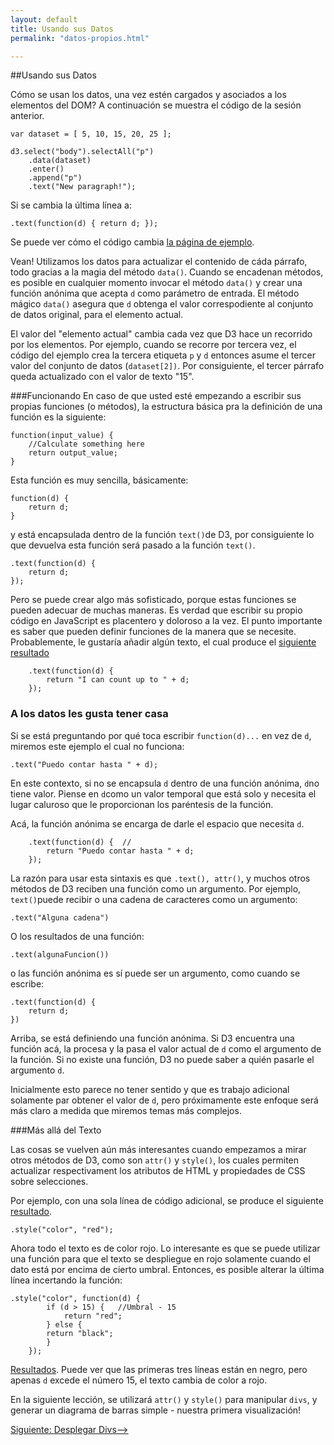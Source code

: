 ```yaml
---
layout: default
title: Usando sus Datos
permalink: "datos-propios.html"

---
```

##Usando sus Datos

Cómo se usan los datos, una vez estén cargados y asociados a los elementos del DOM? A continuación se muestra el código de la sesión anterior.

	var dataset = [ 5, 10, 15, 20, 25 ];

	d3.select("body").selectAll("p")
    	.data(dataset)
    	.enter()
    	.append("p")
    	.text("New paragraph!");

Si se cambia la última línea a:

	.text(function(d) { return d; });

Se puede ver cómo el código cambia [la página de ejemplo](http://alignedleft.com/content/03-tutorials/01-d3/70-using-your-data/1.html). 

Vean! Utilizamos los datos para actualizar el contenido de cáda párrafo, todo gracias a la magia del método `data()`. Cuando se encadenan métodos, es posible en cualquier momento invocar el método `data()` y crear una función anónima que acepta `d` como parámetro de entrada. El método mágico `data()` asegura que `d` obtenga el valor correspodiente al conjunto de datos original, para el elemento actual.

El valor del "elemento actual" cambia cada vez que D3 hace un recorrido por los elementos. Por ejemplo, cuando se recorre por tercera vez, el código del ejemplo crea la tercera etiqueta `p` y `d` entonces asume el tercer valor del conjunto de datos (`dataset[2])`. Por consiguiente, el tercer párrafo queda actualizado con el valor de texto "15".

###Funcionando
En caso de que usted esté empezando a escribir sus propias funciones (o métodos), la estructura básica pra la definición de una función es la siguiente:

	function(input_value) {
    	//Calculate something here
    	return output_value;
	}

Esta función es muy sencilla, básicamente:

	function(d) {
    	return d;
	}

y está encapsulada dentro de la función `text()`de D3, por consiguiente lo que devuelva esta función será pasado a la función `text()`.

	.text(function(d) {
    	return d;
	});

Pero se puede crear algo más sofisticado, porque estas funciones se pueden adecuar de muchas maneras. Es verdad que escribir su propio código en JavaScript es placentero y doloroso a la vez. El punto importante es saber que pueden definir funciones de la manera que se necesite. Probablemente, le gustaría añadir algún texto, el cual produce el [siguiente resultado](http://alignedleft.com/content/03-tutorials/01-d3/70-using-your-data/2.html)

        .text(function(d) {
            return "I can count up to " + d;
        });

### A los datos les gusta tener casa

Si se está preguntando por qué toca escribir `function(d)...` en vez de `d`, miremos este ejemplo el cual no funciona:

	.text("Puedo contar hasta " + d);

En este contexto, si no se encapsula `d` dentro de una función anónima, `d`no tiene valor. Piense en `d`como un valor temporal que está solo y necesita el lugar caluroso que le proporcionan los paréntesis de la función.

Acá, la función anónima se encarga de darle el espacio que necesita `d`.

        .text(function(d) {  // 
            return "Puedo contar hasta " + d;
        });

La razón para usar esta sintaxis es que `.text(), attr()`, y muchos otros métodos de D3 reciben una función como un argumento. Por ejemplo, `text()`puede recibir o una cadena de caracteres como un argumento:

	.text("Alguna cadena")

O los resultados de una función:

	.text(algunaFuncion())

o las función anónima es sí puede ser un argumento, como cuando se escribe:

	.text(function(d) {
    	return d;
	})

Arriba, se está definiendo una función anónima. Si D3 encuentra una función acá, la procesa y la pasa el valor actual de `d` como el argumento de la función. Si no existe una función, D3 no puede saber a quién pasarle el argumento `d`.

Inicialmente esto parece no tener sentido y que es trabajo adicional solamente par obtener el valor de `d`, pero próximamente este enfoque será más claro a medida que miremos temas más complejos.

###Más allá del Texto

Las cosas se vuelven aún más interesantes cuando empezamos a mirar otros métodos de D3, como son `attr()` y `style()`, los cuales permiten actualizar respectivament los atributos de HTML y propiedades de CSS sobre selecciones.

Por ejemplo, con una sola línea de código adicional, se produce el siguiente [resultado](http://alignedleft.com/content/03-tutorials/01-d3/70-using-your-data/3.html).

	.style("color", "red");

Ahora todo el texto es de color rojo. Lo interesante es que se puede utilizar una función para que el texto se despliegue en rojo solamente cuando el dato está por encima de cierto umbral. Entonces, es posible alterar la última línea incertando la función:

	.style("color", function(d) {
            if (d > 15) {   //Umbral - 15
                return "red";
            } else {
        	return "black";
            }
        });

[Resultados](http://alignedleft.com/content/03-tutorials/01-d3/70-using-your-data/4.html). Puede ver que las primeras tres líneas están en negro, pero apenas `d` excede el número 15, el texto cambia de color a rojo.

En la siguiente lección, se utilizará `attr()` y `style()` para manipular `divs`, y generar un diagrama de barras simple - nuestra primera visualización!


[Siguiente: Desplegar Divs-->]({{site.url}}/desplegar-divs.html)
